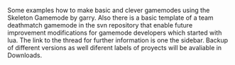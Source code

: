 Some examples how to make basic and clever gamemodes using the Skeleton Gamemode by garry. Also there is a basic template of a team deathmatch gamemode in the svn repository that enable future improvement modifications for gamemode developers which started with lua. The link to the thread for further information is one the sidebar. Backup of different versions as well diferent labels of proyects will be avaliable in Downloads.